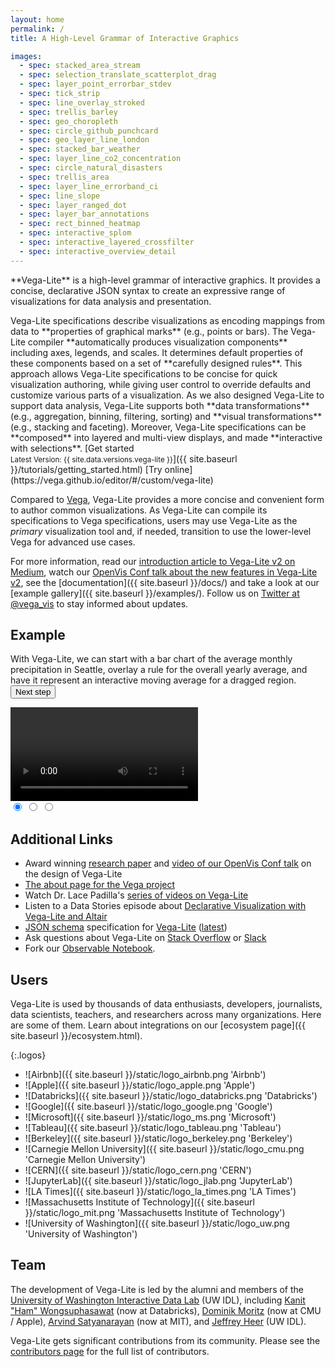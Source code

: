 ```yaml
---
layout: home
permalink: /
title: A High-Level Grammar of Interactive Graphics

images:
  - spec: stacked_area_stream
  - spec: selection_translate_scatterplot_drag
  - spec: layer_point_errorbar_stdev
  - spec: tick_strip
  - spec: line_overlay_stroked
  - spec: trellis_barley
  - spec: geo_choropleth
  - spec: circle_github_punchcard
  - spec: geo_layer_line_london
  - spec: stacked_bar_weather
  - spec: layer_line_co2_concentration
  - spec: circle_natural_disasters
  - spec: trellis_area
  - spec: layer_line_errorband_ci
  - spec: line_slope
  - spec: layer_ranged_dot
  - spec: layer_bar_annotations
  - spec: rect_binned_heatmap
  - spec: interactive_splom
  - spec: interactive_layered_crossfilter
  - spec: interactive_overview_detail
---
```


<p class="lead" markdown="1">
  **Vega-Lite** is a high-level grammar of interactive graphics. It provides a concise, declarative JSON syntax to create an expressive range of visualizations for data analysis and presentation.
</p>

<span class="lead-columns">
  <span>
    Vega-Lite specifications describe visualizations as encoding mappings from data to **properties of graphical marks** (e.g., points or bars).
    The Vega-Lite compiler **automatically produces visualization components** including axes, legends, and scales.
    It determines default properties of these components based on a set of **carefully designed rules**.
    This approach allows Vega-Lite specifications to be concise for quick visualization authoring, while giving user control to override defaults and customize various parts of a visualization.
    As we also designed Vega-Lite to support data analysis, Vega-Lite supports both **data transformations** (e.g., aggregation, binning, filtering, sorting) and **visual transformations** (e.g., stacking and faceting).
    Moreover, Vega-Lite specifications can be **composed** into layered and multi-view displays, and made **interactive with selections**.
  </span>
  <span class="lead-buttons">
  [Get started<br><small>Latest Version: {{ site.data.versions.vega-lite }}</small>]({{ site.baseurl }}/tutorials/getting_started.html)
  [Try online](https://vega.github.io/editor/#/custom/vega-lite)
  </span>
</span>

Compared to [Vega](https://vega.github.io/vega), Vega-Lite provides a more concise and convenient form to author common visualizations. As Vega-Lite can compile its specifications to Vega specifications, users may use Vega-Lite as the _primary_ visualization tool and, if needed, transition to use the lower-level Vega for advanced use cases.

For more information, read our [introduction article to Vega-Lite v2 on Medium](https://medium.com/@uwdata/de6661c12d58), watch our [OpenVis Conf talk about the new features in Vega-Lite v2](https://www.youtube.com/watch?v=9uaHRWj04D4), see the [documentation]({{ site.baseurl }}/docs/) and take a look at our [example gallery]({{ site.baseurl }}/examples/). Follow us on [Twitter at @vega_vis](https://twitter.com/vega_vis) to stay informed about updates.

## Example

<div id="carousel" class="carousel">
  <p>
    With Vega-Lite, we can start with a <a class="slide-nav" data-slide="0" data-state="active">bar chart of the average monthly precipitation</a> in Seattle, <a class="slide-nav" data-slide="1">overlay a rule for the overall yearly average</a>, and have it represent <a class="slide-nav" data-slide="2">an interactive moving average for a dragged region</a>. <button class="next-slide">Next step</button>
  </p>

  <div class="slides">
    <div class="slide" data-state="active">
      <div class="vl-example" data-name="bar_month"></div>
    </div>
    <div class="slide">
      <div class="vl-example" data-name="layer_bar_month"></div>
    </div>
    <div class="slide video-demo">
      <div class="vl-example" data-name="selection_layer_bar_month"></div>
      <video loop>
        <source src="{{ site.baseurl }}/static/moving-avg.mp4" type="video/mp4">
      </video>
    </div>
  </div>
  <div class="indicators">
    <input class="indicator" name="indicator" data-slide="0" data-state="active" checked type="radio" />
    <input class="indicator" name="indicator" data-slide="1" type="radio" />
    <input class="indicator" name="indicator" data-slide="2" type="radio" />
  </div>
</div>

## Additional Links

- Award winning [research paper](https://idl.cs.washington.edu/papers/vega-lite) and [video of our OpenVis Conf talk](https://www.youtube.com/watch?v=9uaHRWj04D4) on the design of Vega-Lite
- [The about page for the Vega project](https://vega.github.io/vega/about/)
- Watch Dr. Lace Padilla's [series of videos on Vega-Lite](https://www.youtube.com/playlist?list=PLe9dkYfBBHFktHd5Tn2FAlADEbQ70kUSp)
- Listen to a Data Stories episode about [Declarative Visualization with Vega-Lite and Altair](http://datastori.es/121-declarative-visualization-with-vega-lite-and-altair-with-dominik-moritz-jacob-vanderplas-kanit-ham-wongsuphasawat/)
- [JSON schema](http://json-schema.org/) specification for [Vega-Lite](https://github.com/vega/schema) ([latest](https://vega.github.io/schema/vega-lite/v6.json))
- Ask questions about Vega-Lite on [Stack Overflow](https://stackoverflow.com/tags/vega-lite) or [Slack](https://bit.ly/join-vega-slack-2022)
- Fork our [Observable Notebook](https://beta.observablehq.com/@domoritz/vega-lite-demo).

## Users

Vega-Lite is used by thousands of data enthusiasts, developers, journalists, data scientists, teachers, and researchers across many organizations. Here are some of them. Learn about integrations on our [ecosystem page]({{ site.baseurl }}/ecosystem.html).

{:.logos}

- ![Airbnb]({{ site.baseurl }}/static/logo_airbnb.png 'Airbnb')
- ![Apple]({{ site.baseurl }}/static/logo_apple.png 'Apple')
- ![Databricks]({{ site.baseurl }}/static/logo_databricks.png 'Databricks')
- ![Google]({{ site.baseurl }}/static/logo_google.png 'Google')
- ![Microsoft]({{ site.baseurl }}/static/logo_ms.png 'Microsoft')
- ![Tableau]({{ site.baseurl }}/static/logo_tableau.png 'Tableau')
- ![Berkeley]({{ site.baseurl }}/static/logo_berkeley.png 'Berkeley')
- ![Carnegie Mellon University]({{ site.baseurl }}/static/logo_cmu.png 'Carnegie Mellon University')
- ![CERN]({{ site.baseurl }}/static/logo_cern.png 'CERN')
- ![JupyterLab]({{ site.baseurl }}/static/logo_jlab.png 'JupyterLab')
- ![LA Times]({{ site.baseurl }}/static/logo_la_times.png 'LA Times')
- ![Massachusetts Institute of Technology]({{ site.baseurl }}/static/logo_mit.png 'Massachusetts Institute of Technology')
- ![University of Washington]({{ site.baseurl }}/static/logo_uw.png 'University of Washington')

## Team

The development of Vega-Lite is led by the alumni and members of the [University of Washington Interactive Data Lab](https://idl.cs.washington.edu) (UW IDL), including [Kanit "Ham" Wongsuphasawat](https://twitter.com/kanitw) (now at Databricks), [Dominik Moritz](https://twitter.com/domoritz) (now at CMU / Apple), [Arvind Satyanarayan](https://twitter.com/arvindsatya1) (now at MIT), and [Jeffrey Heer](https://twitter.com/jeffrey_heer) (UW IDL).

Vega-Lite gets significant contributions from its community. Please see the [contributors page](https://github.com/vega/vega-lite/graphs/contributors) for the full list of contributors.
